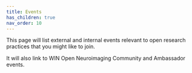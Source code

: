 ```yaml
---
title: Events
has_children: true
nav_order: 10
---
```


This page will list external and internal events relevant to open research practices that you might like to join.

It will also link to WIN Open Neuroimaging Community and Ambassador events. 
